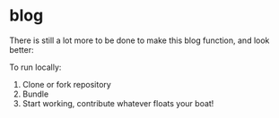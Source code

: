 # blog
There is still a lot more to be done to make this blog function, and look better:

To run locally:
1. Clone or fork repository 
2. Bundle
3. Start working, contribute whatever floats your boat!













